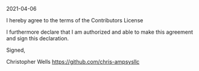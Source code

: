 2021-04-06

I hereby agree to the terms of the Contributors License

I furthermore declare that I am authorized and able to make this
agreement and sign this declaration.

Signed,

Christopher Wells
https://github.com/chris-ampsysllc
